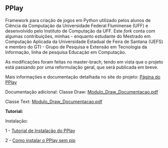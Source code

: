 ## PPlay
Framework para criação de jogos em Python utilizado pelos alunos de Ciência da Computação da Universidade Federal Fluminense (UFF) e desenvolvido pelo Instituto de Computação da UFF. Este *fork* conta com algumas contribuições, minhas - enquanto estudante do Mestrado em Computação Aplicada da Universidade Estadual de Feira de Santana (UEFS) e membro do GTI - Grupo de Pesquisa e Extensão em Tecnologia da Informação, linha de pesquisa Educação em Computação. 

As modificações foram feitas no master-brach, tendo em vista que o projeto está passando por uma reformulação geral, que será publicada em breve.

Mais informações e documentação detalhada no site do projeto:
[Página do PPlay](http://www2.ic.uff.br/pplay/ "Página do Play")

Documentação adicional:
Classe Draw: [Modulo_Draw_Documentacao.pdf](http://luisaraujo.github.io/programacao_com_midias/poo/bloco3/materiais/Modulo_Draw_Documentacao.pdf "Documentação")

Classe Text: [Modulo_Draw_Documentacao.pdf](http://luisaraujo.github.io/programacao_com_midias/poo/bloco3/materiais/Modulo_Text_Documentacao.pdf "Documentação")


**Tutorial:**

Instalação: 

1 - [Tutorial de Instalação do PPlay](http://www2.ic.uff.br/pplay/tutoriais/pplay/instalacao-do-pplay/, "Tutorial de Instalação do PPlay")

2 - [Como instalar o PPlay sem pip](https://www.youtube.com/watch?v=9Ao71bLIMPE "Como instalar o PPlay sem pip")